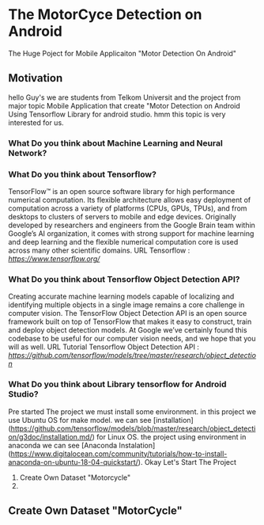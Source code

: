 # The MotorCyce Detection on Android
The Huge Poject for Mobile Applicaiton "Motor Detection On Android"

## Motivation
hello Guy's we are students from Telkom Universit and the project from major topic Mobile Application that create "Motor Detection on Android Using Tensorflow Library for android studio. hmm this topic is very interested for us.

### What Do you think about Machine Learning and Neural Network?

### What Do you think about Tensorflow?
TensorFlow™ is an open source software library for high performance numerical computation. Its flexible architecture allows easy deployment of computation across a variety of platforms (CPUs, GPUs, TPUs), and from desktops to clusters of servers to mobile and edge devices. Originally developed by researchers and engineers from the Google Brain team within Google’s AI organization, it comes with strong support for machine learning and deep learning and the flexible numerical computation core is used across many other scientific domains.
URL Tensorflow : *https://www.tensorflow.org/*

### What Do you think about Tensorflow Object Detection API?
Creating accurate machine learning models capable of localizing and identifying multiple objects in a single image remains a core challenge in computer vision. The TensorFlow Object Detection API is an open source framework built on top of TensorFlow that makes it easy to construct, train and deploy object detection models. At Google we’ve certainly found this codebase to be useful for our computer vision needs, and we hope that you will as well.
URL Tutorial Tensorflow Object Detection API : *https://github.com/tensorflow/models/tree/master/research/object_detection*

### What Do you think about Library tensorflow for Android Studio?

Pre started The project we must install some environment. in this project we use Ubuntu OS for make model. we can see [installation] (https://github.com/tensorflow/models/blob/master/research/object_detection/g3doc/installation.md/) for Linux OS. the project using environment in anaconda we can see [Anaconda Instalation] (https://www.digitalocean.com/community/tutorials/how-to-install-anaconda-on-ubuntu-18-04-quickstart/).
Okay Let's Start The Project
1. Create Own Dataset "Motorcycle"
2.

## Create Own Dataset "MotorCycle"
